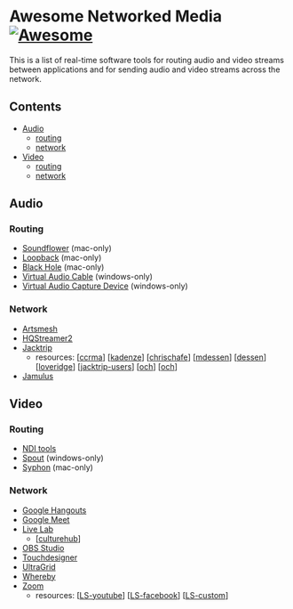 # Awesome Networked Media [![Awesome](https://awesome.re/badge.svg)](https://awesome.re)

This is a list of real-time software tools for routing audio and video streams between applications and for sending audio and video streams across the network.

## Contents

- [Audio](#audio)
  - [routing]()
  - [network]()
- [Video](#video)
  - [routing]()
  - [network]()

## Audio

### Routing

- [Soundflower](https://github.com/mattingalls/Soundflower) (mac-only)
- [Loopback](https://rogueamoeba.com/loopback/) (mac-only)
- [Black Hole](https://github.com/ExistentialAudio/BlackHole) (mac-only)
- [Virtual Audio Cable](https://www.vb-audio.com/Cable/) (windows-only)
- [Virtual Audio Capture Device](https://github.com/rdp/virtual-audio-capture-grabber-device) (windows-only)

### Network

- [Artsmesh](https://www.artsmesh.com/)
- [HQStreamer2](https://github.com/sauraen/HQStreamer2)
- [Jacktrip](https://github.com/jacktrip/jacktrip)
  - resources: [[ccrma](https://ccrma.stanford.edu/software/jacktrip/)] [[kadenze](https://www.kadenze.com/courses/online-jamming-and-concert-technology-x/info)] [[chrischafe](http://chrischafe.net/online-jamming-and-concert-technology-online-course/)] [[mdessen](https://mdessen.com/portfolio/networked-music-performance-resources/)] [[dessen](https://docs.google.com/document/d/1YLX8NatB_Ktdr24LyVg7h_P3zwG1lh1D0A0e733mCYo/edit)] [[loveridge](https://docs.google.com/document/d/18pbu2xQRv521NKvHuYHjIVXRcLFqcDsqYnfKixyuyGg/edit)] [[jacktrip-users](https://groups.google.com/forum/#!forum/jacktrip-users)] [[och](https://github.com/omarcostahamido/One-Quick-Solution_Patches/blob/master/Other/Jacktrip%26chill.md)] [[och](https://github.com/omarcostahamido/One-Quick-Solution_Patches/blob/master/Other/Jacktrip%26chill-Catalina.md)]
- [Jamulus](https://github.com/corrados/jamulus) 

## Video

### Routing

- [NDI tools](https://ndi.tv/tools/)
- [Spout](https://spout.zeal.co/) (windows-only)
- [Syphon](http://syphon.v002.info/) (mac-only)

### Network

- [Google Hangouts](https://hangouts.google.com/)
- [Google Meet](https://meet.google.com/)
- [Live Lab](https://github.com/ojack/LiveLab)
  - [[culturehub](https://www.culturehub.org/livelab)]
- [OBS Studio](https://obsproject.com/)
- [Touchdesigner](https://derivative.ca/)
- [UltraGrid](http://www.ultragrid.cz/)
- [Whereby](https://whereby.com/)
- [Zoom](https://zoom.us/)
  - resources: [[LS-youtube](https://support.zoom.us/hc/en-us/articles/360028478292-Streaming-a-Meeting-or-Webinar-on-YouTube-Live)] [[LS-facebook](https://support.zoom.us/hc/en-us/articles/115000350406-Streaming-a-Meeting-or-Webinar-on-Facebook-Live)] [[LS-custom](https://support.zoom.us/hc/en-us/articles/115001777826-Live-Streaming-Meetings-or-Webinars-Using-a-Custom-Service)]
